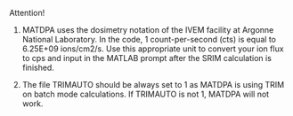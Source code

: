 Attention!

1. MATDPA uses the dosimetry notation of the IVEM facility at Argonne National Laboratory. In the code, 1 count-per-second (cts) is equal to 6.25E+09 ions/cm2/s. Use this appropriate unit to convert your ion flux to cps and input in the MATLAB prompt after the SRIM calculation is finished.

2. The file TRIMAUTO should be always set to 1 as MATDPA is using TRIM on batch mode calculations. If TRIMAUTO is not 1, MATDPA will not work.
